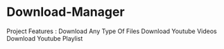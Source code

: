 # Download-Manager

Project Features :
Download Any Type Of Files
Download Youtube Videos
Download Youtube Playlist
